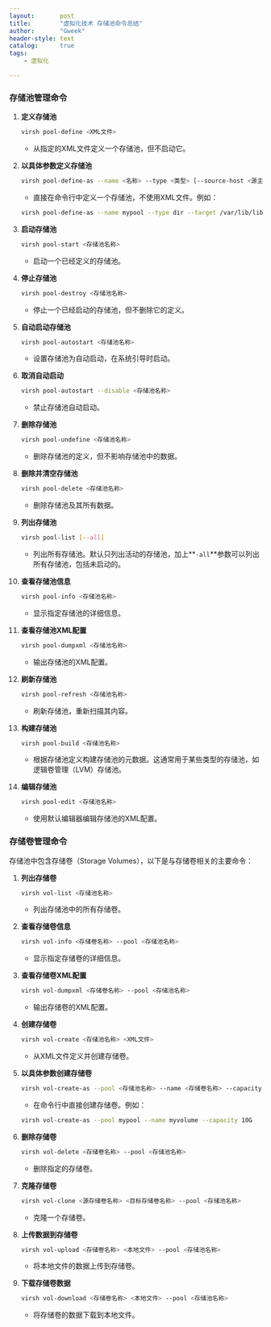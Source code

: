 ```yaml
---
layout:       post
title:        "虚拟化技术 存储池命令总结"
author:       "Gweek"
header-style: text
catalog:      true
tags:
    - 虚拟化   

---
```


### **存储池管理命令**

1. **定义存储池**

   ```bash
   virsh pool-define <XML文件>
   ```

   - 从指定的XML文件定义一个存储池，但不启动它。

2. **以具体参数定义存储池**

   ```bash
   virsh pool-define-as --name <名称> --type <类型> [--source-host <源主机>] [--source-path <源路径>] [--target <目标路径>]
   ```

   - 直接在命令行中定义一个存储池，不使用XML文件。例如：

   ```bash
   virsh pool-define-as --name mypool --type dir --target /var/lib/libvirt/images
   ```

3. **启动存储池**

   ```bash
   virsh pool-start <存储池名称>
   ```

   - 启动一个已经定义的存储池。

4. **停止存储池**

   ```bash
   virsh pool-destroy <存储池名称>
   ```

   - 停止一个已经启动的存储池，但不删除它的定义。

5. **自动启动存储池**

   ```bash
   virsh pool-autostart <存储池名称>
   ```

   - 设置存储池为自动启动，在系统引导时启动。

6. **取消自动启动**

   ```bash
   virsh pool-autostart --disable <存储池名称>
   ```

   - 禁止存储池自动启动。

7. **删除存储池**

   ```bash
   virsh pool-undefine <存储池名称>
   ```

   - 删除存储池的定义，但不影响存储池中的数据。

8. **删除并清空存储池**

   ```bash
   virsh pool-delete <存储池名称>
   ```

   - 删除存储池及其所有数据。

9. **列出存储池**

   ```bash
   virsh pool-list [--all]
   ```

   - 列出所有存储池。默认只列出活动的存储池，加上**`-all`**参数可以列出所有存储池，包括未启动的。

10. **查看存储池信息**

    ```bash
    virsh pool-info <存储池名称>
    ```

    - 显示指定存储池的详细信息。

11. **查看存储池XML配置**

    ```bash
    virsh pool-dumpxml <存储池名称>
    ```

    - 输出存储池的XML配置。

12. **刷新存储池**

    ```bash
    virsh pool-refresh <存储池名称>
    ```

    - 刷新存储池，重新扫描其内容。

13. **构建存储池**

    ```bash
    virsh pool-build <存储池名称>
    ```

    - 根据存储池定义构建存储池的元数据。这通常用于某些类型的存储池，如逻辑卷管理（LVM）存储池。

14. **编辑存储池**

    ```bash
    virsh pool-edit <存储池名称>
    ```

    - 使用默认编辑器编辑存储池的XML配置。

### **存储卷管理命令**

存储池中包含存储卷（Storage Volumes），以下是与存储卷相关的主要命令：

1. **列出存储卷**

   ```bash
   virsh vol-list <存储池名称>
   ```

   - 列出存储池中的所有存储卷。

2. **查看存储卷信息**

   ```bash
   virsh vol-info <存储卷名称> --pool <存储池名称>
   ```

   - 显示指定存储卷的详细信息。

3. **查看存储卷XML配置**

   ```bash
   virsh vol-dumpxml <存储卷名称> --pool <存储池名称>
   ```

   - 输出存储卷的XML配置。

4. **创建存储卷**

   ```bash
   virsh vol-create <存储池名称> <XML文件>
   ```

   - 从XML文件定义并创建存储卷。

5. **以具体参数创建存储卷**

   ```bash
   virsh vol-create-as --pool <存储池名称> --name <存储卷名称> --capacity <容量>
   ```

   - 在命令行中直接创建存储卷。例如：

   ```bash
   virsh vol-create-as --pool mypool --name myvolume --capacity 10G
   ```

6. **删除存储卷**

   ```bash
   virsh vol-delete <存储卷名称> --pool <存储池名称>
   ```

   - 删除指定的存储卷。

7. **克隆存储卷**

   ```bash
   virsh vol-clone <源存储卷名称> <目标存储卷名称> --pool <存储池名称>
   ```

   - 克隆一个存储卷。

8. **上传数据到存储卷**

   ```bash
   virsh vol-upload <存储卷名称> <本地文件> --pool <存储池名称>
   ```

   - 将本地文件的数据上传到存储卷。

9. **下载存储卷数据**

   ```bash
   virsh vol-download <存储卷名称> <本地文件> --pool <存储池名称>
   ```

   - 将存储卷的数据下载到本地文件。
